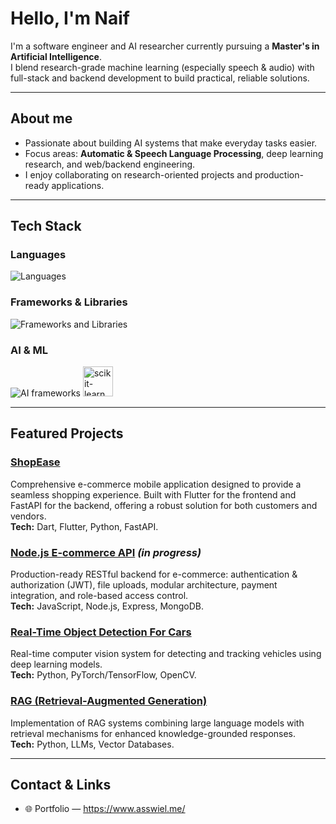# Hello, I'm Naif

I'm a software engineer and AI researcher currently pursuing a **Master's in Artificial Intelligence**.  
I blend research-grade machine learning (especially speech & audio) with full-stack and backend development to build practical, reliable solutions.

---

## About me

- Passionate about building AI systems that make everyday tasks easier.
- Focus areas: **Automatic & Speech Language Processing**, deep learning research, and web/backend engineering.
- I enjoy collaborating on research-oriented projects and production-ready applications.

---

## Tech Stack

### Languages
<p align="left">
  <img src="https://skillicons.dev/icons?i=js,ts,python,dart,html,css,cpp" alt="Languages" />
</p>

### Frameworks & Libraries
<p align="left">
  <img src="https://skillicons.dev/icons?i=flutter,nodejs,fastapi,django,react" alt="Frameworks and Libraries" />
</p>

### AI & ML
<p align="left">
  <img src="https://skillicons.dev/icons?i=tensorflow,pytorch" alt="AI frameworks" />
  <a href="https://scikit-learn.org/" target="_blank" rel="noreferrer">
    <img src="https://upload.wikimedia.org/wikipedia/commons/thumb/0/05/Scikit_learn_logo_small.svg/1200px-Scikit_learn_logo_small.svg.png" alt="scikit-learn" width="48" height="48"/>
  </a>
</p>

---

## Featured Projects

### [ShopEase](https://github.com/NASSWIEL/ShopEase)
Comprehensive e-commerce mobile application designed to provide a seamless shopping experience. Built with Flutter for the frontend and FastAPI for the backend, offering a robust solution for both customers and vendors.  
**Tech:** Dart, Flutter, Python, FastAPI.

### [Node.js E-commerce API](https://github.com/NASSWIEL/nodejs-ecommerce-api) *(in progress)*  
Production-ready RESTful backend for e-commerce: authentication & authorization (JWT), file uploads, modular architecture, payment integration, and role-based access control.  
**Tech:** JavaScript, Node.js, Express, MongoDB.

### [Real-Time Object Detection For Cars](https://github.com/NASSWIEL/Real-Time-Object-Detection-For-Cars)
Real-time computer vision system for detecting and tracking vehicles using deep learning models.  
**Tech:** Python, PyTorch/TensorFlow, OpenCV.

### [RAG (Retrieval-Augmented Generation)](https://github.com/NASSWIEL/RAG)
Implementation of RAG systems combining large language models with retrieval mechanisms for enhanced knowledge-grounded responses.  
**Tech:** Python, LLMs, Vector Databases.



---

## Contact & Links

- 🌐 Portfolio — https://www.asswiel.me/  
